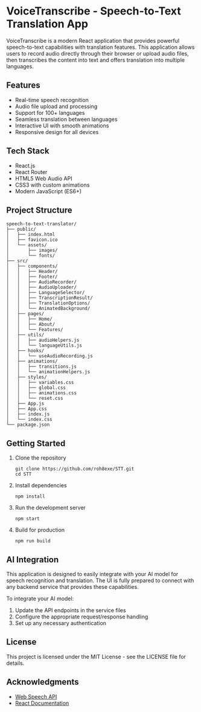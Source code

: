 # VoiceTranscribe - Speech-to-Text Translation App

VoiceTranscribe is a modern React application that provides powerful speech-to-text capabilities with translation features. This application allows users to record audio directly through their browser or upload audio files, then transcribes the content into text and offers translation into multiple languages.

## Features

- Real-time speech recognition
- Audio file upload and processing
- Support for 100+ languages
- Seamless translation between languages
- Interactive UI with smooth animations
- Responsive design for all devices

## Tech Stack

- React.js
- React Router
- HTML5 Web Audio API
- CSS3 with custom animations
- Modern JavaScript (ES6+)

## Project Structure

```
speech-to-text-translator/
├── public/
│   ├── index.html
│   ├── favicon.ico
│   └── assets/
│       ├── images/
│       └── fonts/
├── src/
│   ├── components/
│   │   ├── Header/
│   │   ├── Footer/
│   │   ├── AudioRecorder/
│   │   ├── AudioUploader/
│   │   ├── LanguageSelector/
│   │   ├── TranscriptionResult/
│   │   ├── TranslationOptions/
│   │   └── AnimatedBackground/
│   ├── pages/
│   │   ├── Home/
│   │   ├── About/
│   │   └── Features/
│   ├── utils/
│   │   ├── audioHelpers.js
│   │   └── languageUtils.js
│   ├── hooks/
│   │   └── useAudioRecording.js
│   ├── animations/
│   │   ├── transitions.js
│   │   └── animationHelpers.js
│   ├── styles/
│   │   ├── variables.css
│   │   ├── global.css
│   │   ├── animations.css
│   │   └── reset.css
│   ├── App.js
│   ├── App.css
│   ├── index.js
│   └── index.css
└── package.json
```

## Getting Started

1. Clone the repository
   ```
   git clone https://github.com/roh8exe/STT.git
   cd STT
   ```

2. Install dependencies
   ```
   npm install
   ```

3. Run the development server
   ```
   npm start
   ```

4. Build for production
   ```
   npm run build
   ```

## AI Integration

This application is designed to easily integrate with your AI model for speech recognition and translation. The UI is fully prepared to connect with any backend service that provides these capabilities.

To integrate your AI model:
1. Update the API endpoints in the service files
2. Configure the appropriate request/response handling
3. Set up any necessary authentication

## License

This project is licensed under the MIT License - see the LICENSE file for details.

## Acknowledgments

- [Web Speech API](https://developer.mozilla.org/en-US/docs/Web/API/Web_Speech_API)
- [React Documentation](https://reactjs.org/docs/getting-started.html)